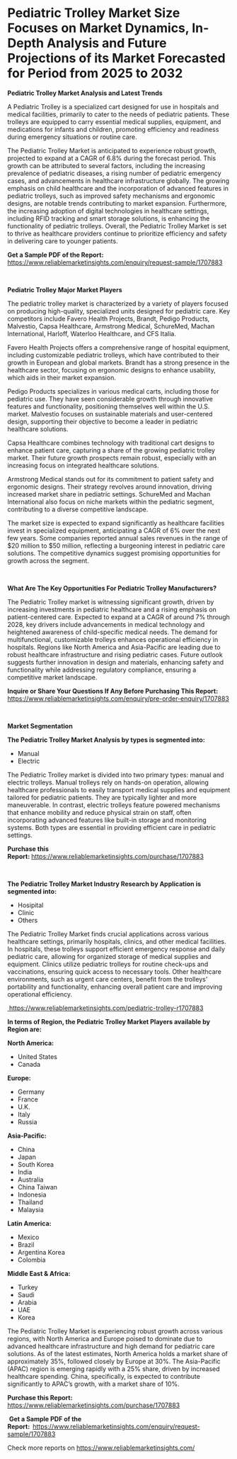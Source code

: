 <p><h1>Pediatric Trolley Market Size Focuses on Market Dynamics, In-Depth Analysis and Future Projections of its Market Forecasted for Period from 2025 to 2032</h1></p><p><strong>Pediatric Trolley Market Analysis and Latest Trends</strong></p>
<p><p>A Pediatric Trolley is a specialized cart designed for use in hospitals and medical facilities, primarily to cater to the needs of pediatric patients. These trolleys are equipped to carry essential medical supplies, equipment, and medications for infants and children, promoting efficiency and readiness during emergency situations or routine care.</p><p>The Pediatric Trolley Market is anticipated to experience robust growth, projected to expand at a CAGR of 6.8% during the forecast period. This growth can be attributed to several factors, including the increasing prevalence of pediatric diseases, a rising number of pediatric emergency cases, and advancements in healthcare infrastructure globally. The growing emphasis on child healthcare and the incorporation of advanced features in pediatric trolleys, such as improved safety mechanisms and ergonomic designs, are notable trends contributing to market expansion. Furthermore, the increasing adoption of digital technologies in healthcare settings, including RFID tracking and smart storage solutions, is enhancing the functionality of pediatric trolleys. Overall, the Pediatric Trolley Market is set to thrive as healthcare providers continue to prioritize efficiency and safety in delivering care to younger patients.</p></p>
<p><strong>Get a Sample PDF of the Report:&nbsp;</strong> <a href="https://www.reliablemarketinsights.com/enquiry/request-sample/1707883?utm_campaign=2117&utm_medium=2&utm_source=Github&utm_content=ia&utm_term=25032025&utm_id=pediatric-trolley">https://www.reliablemarketinsights.com/enquiry/request-sample/1707883</a></p>
<p>&nbsp;</p>
<p><strong>Pediatric Trolley Major Market Players</strong></p>
<p><p>The pediatric trolley market is characterized by a variety of players focused on producing high-quality, specialized units designed for pediatric care. Key competitors include Favero Health Projects, Brandt, Pedigo Products, Malvestio, Capsa Healthcare, Armstrong Medical, SchureMed, Machan International, Harloff, Waterloo Healthcare, and CFS Italia.</p><p>Favero Health Projects offers a comprehensive range of hospital equipment, including customizable pediatric trolleys, which have contributed to their growth in European and global markets. Brandt has a strong presence in the healthcare sector, focusing on ergonomic designs to enhance usability, which aids in their market expansion.</p><p>Pedigo Products specializes in various medical carts, including those for pediatric use. They have seen considerable growth through innovative features and functionality, positioning themselves well within the U.S. market. Malvestio focuses on sustainable materials and user-centered design, supporting their objective to become a leader in pediatric healthcare solutions.</p><p>Capsa Healthcare combines technology with traditional cart designs to enhance patient care, capturing a share of the growing pediatric trolley market. Their future growth prospects remain robust, especially with an increasing focus on integrated healthcare solutions.</p><p>Armstrong Medical stands out for its commitment to patient safety and ergonomic designs. Their strategy revolves around innovation, driving increased market share in pediatric settings. SchureMed and Machan International also focus on niche markets within the pediatric segment, contributing to a diverse competitive landscape.</p><p>The market size is expected to expand significantly as healthcare facilities invest in specialized equipment, anticipating a CAGR of 6% over the next few years. Some companies reported annual sales revenues in the range of $20 million to $50 million, reflecting a burgeoning interest in pediatric care solutions. The competitive dynamics suggest promising opportunities for growth across the segment.</p></p>
<p>&nbsp;</p>
<p><strong>What Are The Key Opportunities For Pediatric Trolley Manufacturers?</strong></p>
<p><p>The Pediatric Trolley market is witnessing significant growth, driven by increasing investments in pediatric healthcare and a rising emphasis on patient-centered care. Expected to expand at a CAGR of around 7% through 2028, key drivers include advancements in medical technology and heightened awareness of child-specific medical needs. The demand for multifunctional, customizable trolleys enhances operational efficiency in hospitals. Regions like North America and Asia-Pacific are leading due to robust healthcare infrastructure and rising pediatric cases. Future outlook suggests further innovation in design and materials, enhancing safety and functionality while addressing regulatory compliance, ensuring a competitive market landscape.</p></p>
<p><strong>Inquire or Share Your Questions If Any Before Purchasing This Report:</strong> <a href="https://www.reliablemarketinsights.com/enquiry/pre-order-enquiry/1707883?utm_campaign=2117&utm_medium=2&utm_source=Github&utm_content=ia&utm_term=25032025&utm_id=pediatric-trolley">https://www.reliablemarketinsights.com/enquiry/pre-order-enquiry/1707883</a></p>
<p>&nbsp;</p>
<p><strong>Market Segmentation</strong></p>
<p><strong>The Pediatric Trolley Market Analysis by types is segmented into:</strong></p>
<p><ul><li>Manual</li><li>Electric</li></ul></p>
<p><p>The Pediatric Trolley market is divided into two primary types: manual and electric trolleys. Manual trolleys rely on hands-on operation, allowing healthcare professionals to easily transport medical supplies and equipment tailored for pediatric patients. They are typically lighter and more maneuverable. In contrast, electric trolleys feature powered mechanisms that enhance mobility and reduce physical strain on staff, often incorporating advanced features like built-in storage and monitoring systems. Both types are essential in providing efficient care in pediatric settings.</p></p>
<p><strong>Purchase this Report:&nbsp;</strong><a href="https://www.reliablemarketinsights.com/purchase/1707883?utm_campaign=2117&utm_medium=2&utm_source=Github&utm_content=ia&utm_term=25032025&utm_id=pediatric-trolley">https://www.reliablemarketinsights.com/purchase/1707883</a></p>
<p>&nbsp;</p>
<p><strong>The Pediatric Trolley Market Industry Research by Application is segmented into:</strong></p>
<p><ul><li>Hosipital</li><li>Clinic</li><li>Others</li></ul></p>
<p><p>The Pediatric Trolley Market finds crucial applications across various healthcare settings, primarily hospitals, clinics, and other medical facilities. In hospitals, these trolleys support efficient emergency response and daily pediatric care, allowing for organized storage of medical supplies and equipment. Clinics utilize pediatric trolleys for routine check-ups and vaccinations, ensuring quick access to necessary tools. Other healthcare environments, such as urgent care centers, benefit from the trolleys' portability and functionality, enhancing overall patient care and improving operational efficiency.</p></p>
<p><a href="https://www.reliablemarketinsights.com/pediatric-trolley-r1707883?utm_campaign=2117&utm_medium=2&utm_source=Github&utm_content=ia&utm_term=25032025&utm_id=pediatric-trolley">&nbsp;https://www.reliablemarketinsights.com/pediatric-trolley-r1707883</a></p>
<p><strong>In terms of Region, the Pediatric Trolley Market Players available by Region are:</strong></p>
<p>
    <p> <strong> North America: </strong>
        <ul>
            <li>United States</li>
            <li>Canada</li>
        </ul>
        </p> 
    <p> <strong> Europe: </strong>
        <ul>
            <li>Germany</li>
            <li>France</li>
            <li>U.K.</li>
            <li>Italy</li>
            <li>Russia</li>
        </ul>
        </p> 
    <p> <strong> Asia-Pacific: </strong>
        <ul>
            <li>China</li>
            <li>Japan</li>
            <li>South Korea</li>
            <li>India</li>
            <li>Australia</li>
            <li>China Taiwan</li>
            <li>Indonesia</li>
            <li>Thailand</li>
            <li>Malaysia</li>
        </ul>
        </p> 
    <p> <strong> Latin America: </strong>
        <ul>
            <li>Mexico</li>
            <li>Brazil</li>
            <li>Argentina Korea</li>
            <li>Colombia</li>
        </ul>
        </p> 
    <p> <strong> Middle East & Africa: </strong>
        <ul>
            <li>Turkey</li>
            <li>Saudi</li>
            <li>Arabia</li>
            <li>UAE</li>
            <li>Korea</li>
        </ul>
    </p>
    </p>
<p><p>The Pediatric Trolley Market is experiencing robust growth across various regions, with North America and Europe poised to dominate due to advanced healthcare infrastructure and high demand for pediatric care solutions. As of the latest estimates, North America holds a market share of approximately 35%, followed closely by Europe at 30%. The Asia-Pacific (APAC) region is emerging rapidly with a 25% share, driven by increased healthcare spending. China, specifically, is expected to contribute significantly to APAC’s growth, with a market share of 10%.</p></p>
<p><strong>Purchase this Report: </strong><a href="https://www.reliablemarketinsights.com/purchase/1707883?utm_campaign=2117&utm_medium=2&utm_source=Github&utm_content=ia&utm_term=25032025&utm_id=pediatric-trolley">https://www.reliablemarketinsights.com/purchase/1707883</a></p>
<p>&nbsp;<strong>Get a Sample PDF of the Report:&nbsp;&nbsp;</strong><a href="https://www.reliablemarketinsights.com/enquiry/request-sample/1707883?utm_campaign=2117&utm_medium=2&utm_source=Github&utm_content=ia&utm_term=25032025&utm_id=pediatric-trolley">https://www.reliablemarketinsights.com/enquiry/request-sample/1707883</a></p>
<p><strong></strong></p>
<p>Check more reports on <a href="https://www.reliablemarketinsights.com/?utm_campaign=2117&utm_medium=2&utm_source=Github&utm_content=ia&utm_term=25032025&utm_id=pediatric-trolley">https://www.reliablemarketinsights.com/</a></p>